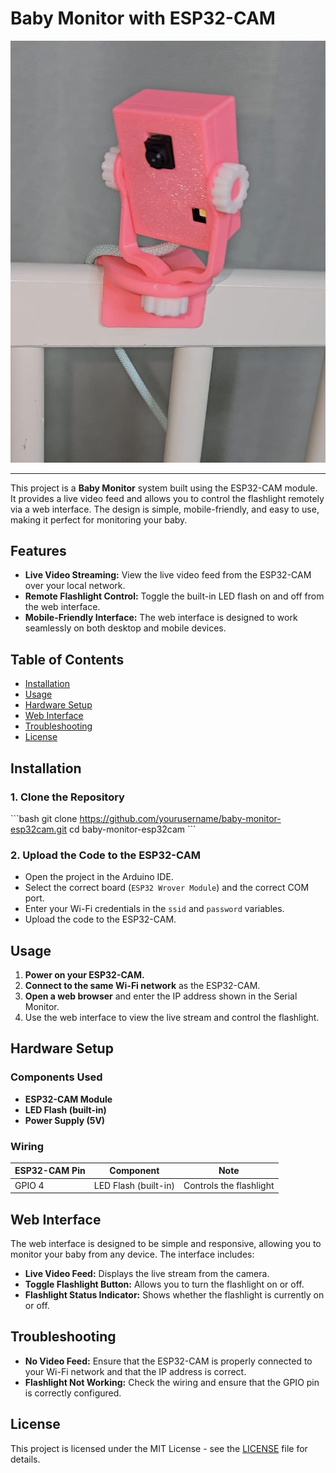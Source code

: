 
# Baby Monitor with ESP32-CAM

![Baby Monitor](image.jpeg)

---

This project is a **Baby Monitor** system built using the ESP32-CAM module. It provides a live video feed and allows you to control the flashlight remotely via a web interface. The design is simple, mobile-friendly, and easy to use, making it perfect for monitoring your baby.

## Features

- **Live Video Streaming:** View the live video feed from the ESP32-CAM over your local network.
- **Remote Flashlight Control:** Toggle the built-in LED flash on and off from the web interface.
- **Mobile-Friendly Interface:** The web interface is designed to work seamlessly on both desktop and mobile devices.

## Table of Contents

- [Installation](#installation)
- [Usage](#usage)
- [Hardware Setup](#hardware-setup)
- [Web Interface](#web-interface)
- [Troubleshooting](#troubleshooting)
- [License](#license)

## Installation

### 1. Clone the Repository

\`\`\`bash
git clone https://github.com/yourusername/baby-monitor-esp32cam.git
cd baby-monitor-esp32cam
\`\`\`

### 2. Upload the Code to the ESP32-CAM

- Open the project in the Arduino IDE.
- Select the correct board (`ESP32 Wrover Module`) and the correct COM port.
- Enter your Wi-Fi credentials in the `ssid` and `password` variables.
- Upload the code to the ESP32-CAM.

## Usage

1. **Power on your ESP32-CAM.**
2. **Connect to the same Wi-Fi network** as the ESP32-CAM.
3. **Open a web browser** and enter the IP address shown in the Serial Monitor.
4. Use the web interface to view the live stream and control the flashlight.

## Hardware Setup

### Components Used

- **ESP32-CAM Module**
- **LED Flash (built-in)**
- **Power Supply (5V)**

### Wiring

| ESP32-CAM Pin | Component          | Note                             |
|---------------|--------------------|----------------------------------|
| GPIO 4        | LED Flash (built-in)| Controls the flashlight          |

## Web Interface

The web interface is designed to be simple and responsive, allowing you to monitor your baby from any device. The interface includes:

- **Live Video Feed:** Displays the live stream from the camera.
- **Toggle Flashlight Button:** Allows you to turn the flashlight on or off.
- **Flashlight Status Indicator:** Shows whether the flashlight is currently on or off.

## Troubleshooting

- **No Video Feed:** Ensure that the ESP32-CAM is properly connected to your Wi-Fi network and that the IP address is correct.
- **Flashlight Not Working:** Check the wiring and ensure that the GPIO pin is correctly configured.

## License

This project is licensed under the MIT License - see the [LICENSE](LICENSE) file for details.
